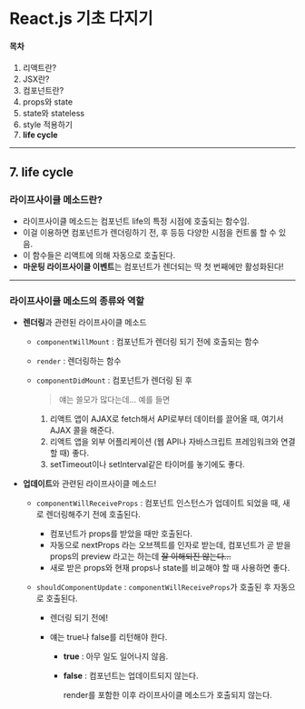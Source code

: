 # React.js 기초 다지기

#### 목차

1. 리액트란?
2. JSX란?
3. 컴포넌트란?
4. props와 state
5. state와 stateless
6. style 적용하기
7. **life cycle**

___

## 7. life cycle

### 라이프사이클 메소드란?

* 라이프사이클 메소드는 컴포넌트 life의 특정 시점에 호출되는 함수임.
* 이걸 이용하면 컴포넌트가 렌더링하기 전, 후 등등 다양한 시점을 컨트롤 할 수 있음.
* 이 함수들은 리액트에 의해 자동으로 호출된다.
* **마운팅 라이프사이클 이벤트**는 컴포넌트가 렌더되는 딱 첫 번째에만 활성화된다!



***

### 라이프사이클 메소드의 종류와 역할

- **렌더링**과 관련된 라이프사이클 메소드
  - `componentWillMount` :  컴포넌트가 렌더링 되기 전에 호출되는 함수

  - `render` : 렌더링하는 함수

  - `componentDidMount` : 컴포넌트가 렌더링 된 후

    > 얘는 쓸모가 많다는데... 예를 들면

    1. 리액트 앱이 AJAX로 fetch해서 API로부터 데이터를 끌어올 때, 여기서 AJAX 콜을 해준다.
    2. 리액트 앱을 외부 어플리케이션 (웹 API나 자바스크립트 프레임워크와 연결할 때) 좋다.
    3. setTimeout이나 setInterval같은 타이머를 놓기에도 좋다.

    


- **업데이트**와 관련된 라이프사이클 메소드!

  - `componentWillReceiveProps` : 컴포넌트 인스턴스가 업데이트 되었을 때, 새로 렌더링해주기 전에 호출된다.

    - 컴포넌트가 props를 받았을 때만 호출된다.
    - 자동으로 nextProps 라는 오브젝트를 인자로 받는데, 컴포넌트가 곧 받을 props의 preview 라고는 하는데 ~~잘 이해되진 않는다...~~
    - 새로 받은 props와 현재 props나 state를 비교해야 할 때 사용하면 좋다.

  - `shouldComponentUpdate` : `componentWillReceiveProps`가 호출된 후 자동으로 호출된다. 

    - 렌더링 되기 전에!

    - 얘는 true나 false를 리턴해야 한다.

      - **true** : 아무 일도 일어나지 않음.

      - **false** : 컴포넌트는 업데이트되지 않는다. 

        render를 포함한 이후 라이프사이클 메소드가 호출되지 않는다.